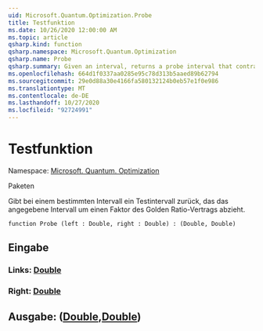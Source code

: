 ```yaml
---
uid: Microsoft.Quantum.Optimization.Probe
title: Testfunktion
ms.date: 10/26/2020 12:00:00 AM
ms.topic: article
qsharp.kind: function
qsharp.namespace: Microsoft.Quantum.Optimization
qsharp.name: Probe
qsharp.summary: Given an interval, returns a probe interval that contracts the given interval by a factor of the golden ratio.
ms.openlocfilehash: 664d1f0337aa0285e95c78d313b5aaed89b62794
ms.sourcegitcommit: 29e0d88a30e4166fa580132124b0eb57e1f0e986
ms.translationtype: MT
ms.contentlocale: de-DE
ms.lasthandoff: 10/27/2020
ms.locfileid: "92724991"
---
```

# <a name="probe-function"></a>Testfunktion

Namespace: [Microsoft. Quantum. Optimization](xref:Microsoft.Quantum.Optimization)

Paketen [](https://nuget.org/packages/)


Gibt bei einem bestimmten Intervall ein Testintervall zurück, das das angegebene Intervall um einen Faktor des Golden Ratio-Vertrags abzieht.

```qsharp
function Probe (left : Double, right : Double) : (Double, Double)
```


## <a name="input"></a>Eingabe

### <a name="left--double"></a>Links: [Double](xref:microsoft.quantum.lang-ref.double)




### <a name="right--double"></a>Right: [Double](xref:microsoft.quantum.lang-ref.double)





## <a name="output--doubledouble"></a>Ausgabe: ([Double](xref:microsoft.quantum.lang-ref.double),[Double](xref:microsoft.quantum.lang-ref.double))

